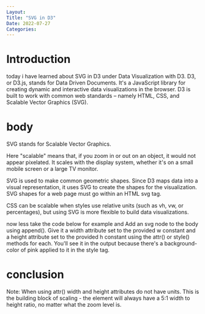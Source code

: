```yaml
---
Layout:
Title: "SVG in D3"
Date: 2022-07-27
Categories:
---
```


# Introduction
today i have learned about SVG in D3 under Data 
Visualization with D3.
D3, or D3.js, stands for Data Driven Documents. It's a JavaScript library for 
creating dynamic and interactive data visualizations in the browser.
D3 is built to work with common web standards – namely HTML, CSS, and Scalable 
Vector Graphics (SVG).

# body

SVG stands for Scalable Vector Graphics.

Here "scalable" means that, if you zoom in or out on an object, it would not appear pixelated. It scales with the display system, whether it's on a small mobile screen or a large TV monitor.

SVG is used to make common geometric shapes. Since D3 maps data into a visual representation, it uses SVG to create the shapes for the visualization. SVG shapes for a web page must go within an HTML svg tag.

CSS can be scalable when styles use relative units (such as vh, vw, or percentages), but using SVG is more flexible to build data visualizations.

now less take the code below for example and Add an svg node to the body using append(). Give it a width attribute set to the provided w constant and a height attribute set to the provided h constant using the attr() or style() methods for each. You'll see it in the output because there's a background-color of pink applied to it in the style tag.

<style>
  svg {
    background-color: pink;
  }
</style>
<body>
  <script>
    const dataset = [12, 31, 22, 17, 25, 18, 29, 14, 9];

    const w = 500;
    const h = 100;

    const svg = d3.select("body")
                  // Add your code below this line
.append("svg")
                 .attr("width",w)
                 .attr("height",h);

                  // Add your code above this line
  </script>
</body>

# conclusion 

Note: When using attr() width and height attributes do not have units. This is the building block of scaling - the element will always have a 5:1 width to height ratio, no matter what the zoom level is.
